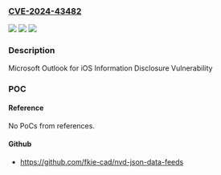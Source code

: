 ### [CVE-2024-43482](https://cve.mitre.org/cgi-bin/cvename.cgi?name=CVE-2024-43482)
![](https://img.shields.io/static/v1?label=Product&message=Outlook%20for%20iOS&color=blue)
![](https://img.shields.io/static/v1?label=Version&message=1.0.0%3C%204.2435.0%20&color=brighgreen)
![](https://img.shields.io/static/v1?label=Vulnerability&message=CWE-285%3A%20Improper%20Authorization&color=brighgreen)

### Description

Microsoft Outlook for iOS Information Disclosure Vulnerability

### POC

#### Reference
No PoCs from references.

#### Github
- https://github.com/fkie-cad/nvd-json-data-feeds

